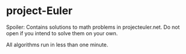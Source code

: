 # project-Euler
Spoiler: Contains solutions to math problems in projecteuler.net. Do not open if you intend to solve them on your own.

All algorithms run in less than one minute.
